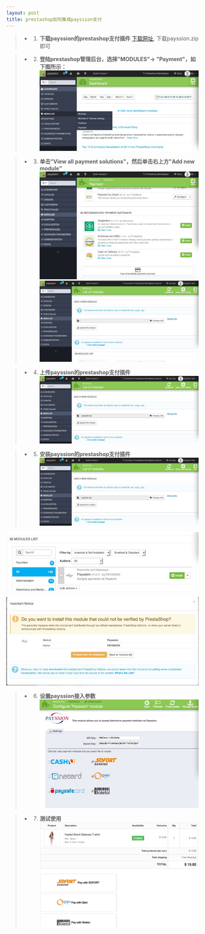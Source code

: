 ```yaml
---
layout: post
title: prestashop如何集成payssion支付
---
```


> -  1. **下载payssion的prestashop支付插件**
[下载网址](https://github.com/payssion/plugin_prestashop), 下载payssion.zip即可


> -  2. **登陆prestashop管理后台，选择"MODULES"-> "Payment"，如下图所示：**
![payssion的prestashop支付插件](/images/prestashop/step_1.jpg)


> -  3. **单击"View all payment solutions"，然后单击右上方"Add new module"**
![payssion的prestashop支付插件](/images/prestashop/step_2.jpg)
![payssion的prestashop支付插件](/images/prestashop/step_3.jpg)


> -  4. **上传payssion的prestashop支付插件**
![payssion的prestashop支付插件](/images/prestashop/step_4.jpg)


> -  5. **安装payssion的prestashop支付插件**
![payssion的prestashop支付插件](/images/prestashop/step_4.jpg)

![payssion的prestashop支付插件](/images/prestashop/step_5.jpg)

![payssion的prestashop支付插件](/images/prestashop/step_6.jpg)


> -  6. **设置payssion接入参数**
![payssion的prestashop支付插件](/images/prestashop/step_9.jpg)


> -  7. **测试使用**
![payssion的prestashop支付插件](/images/prestashop/step_10.jpg)